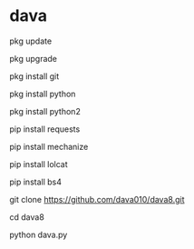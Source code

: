 # dava

pkg update

pkg upgrade

pkg install git

pkg install python

pkg install python2

pip install requests

pip install mechanize

pip install lolcat

pip install bs4

git clone https://github.com/dava010/dava8.git

cd dava8

python dava.py
